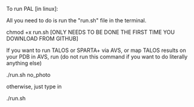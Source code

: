 To run PAL [in linux]:

All you need to do is run the "run.sh" file in the terminal. 

chmod +x run.sh [ONLY NEEDS TO BE DONE THE FIRST TIME YOU DOWNLOAD FROM GITHUB]

If you want to run TALOS or SPARTA+ via AVS, or map TALOS results on your PDB in AVS, run (do not run this command if you want to do literally anything else)

./run.sh no_photo

otherwise, just type in

./run.sh
